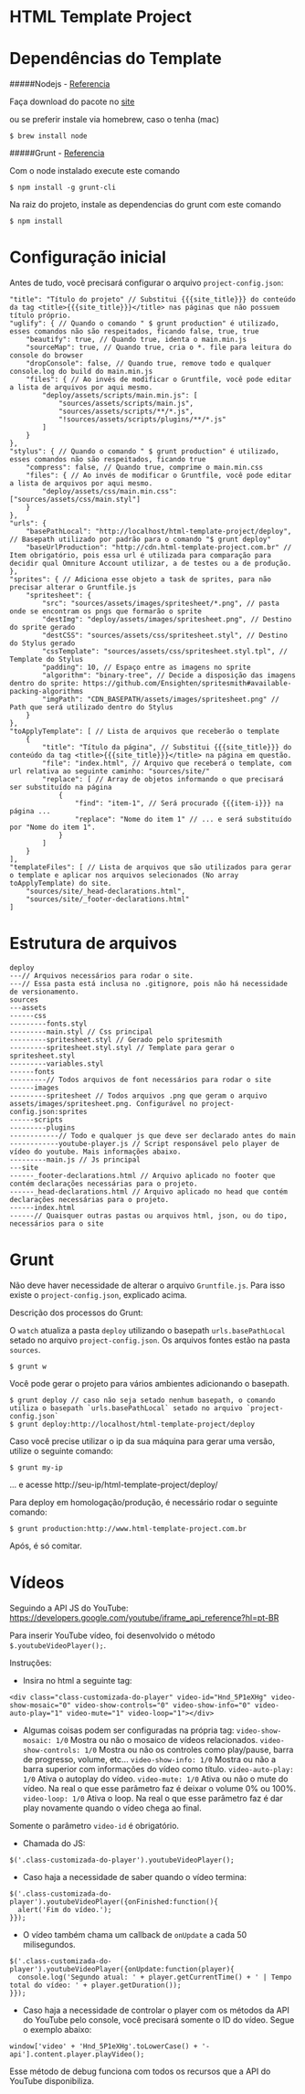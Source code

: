 HTML Template Project
===

Dependências do Template
========


#####Nodejs - [Referencia](http://nodejs.org/)

Faça download do pacote no [site](http://nodejs.org/download)

ou se preferir instale via homebrew, caso o tenha (mac)
```
$ brew install node
```

#####Grunt - [Referencia](http://gruntjs.com/getting-started)

Com o node instalado execute este comando
```
$ npm install -g grunt-cli
```

Na raiz do projeto, instale as dependencias do grunt com este comando
```
$ npm install
```


Configuração inicial
======

Antes de tudo, você precisará configurar o arquivo `project-config.json`:

```
"title": "Título do projeto" // Substitui {{{site_title}}} do conteúdo da tag <title>{{{site_title}}}</title> nas páginas que não possuem título próprio.
"uglify": { // Quando o comando " $ grunt production" é utilizado, esses comandos não são respeitados, ficando false, true, true
    "beautify": true, // Quando true, identa o main.min.js
    "sourceMap": true, // Quando true, cria o *. file para leitura do console do browser
    "dropConsole": false, // Quando true, remove todo e qualquer console.log do build do main.min.js
    "files": { // Ao invés de modificar o Gruntfile, você pode editar a lista de arquivos por aqui mesmo.
        "deploy/assets/scripts/main.min.js": [
            "sources/assets/scripts/main.js",
            "sources/assets/scripts/**/*.js",
            "!sources/assets/scripts/plugins/**/*.js"
        ]
    }
},
"stylus": { // Quando o comando " $ grunt production" é utilizado, esses comandos não são respeitados, ficando true
    "compress": false, // Quando true, comprime o main.min.css
    "files": { // Ao invés de modificar o Gruntfile, você pode editar a lista de arquivos por aqui mesmo.
        "deploy/assets/css/main.min.css": ["sources/assets/css/main.styl"]
    }
},
"urls": {
    "basePathLocal": "http://localhost/html-template-project/deploy", // Basepath utilizado por padrão para o comando "$ grunt deploy"
    "baseUrlProduction": "http://cdn.html-template-project.com.br" // Item obrigatório, pois essa url é utilizada para comparação para decidir qual Omniture Account utilizar, a de testes ou a de produção.
},
"sprites": { // Adiciona esse objeto a task de sprites, para não precisar alterar o Gruntfile.js
    "spritesheet": {
        "src": "sources/assets/images/spritesheet/*.png", // pasta onde se encontram os pngs que formarão o sprite
        "destImg": "deploy/assets/images/spritesheet.png", // Destino do sprite gerado
        "destCSS": "sources/assets/css/spritesheet.styl", // Destino do Stylus gerado
        "cssTemplate": "sources/assets/css/spritesheet.styl.tpl", // Template do Stylus
        "padding": 10, // Espaço entre as imagens no sprite
        "algorithm": "binary-tree", // Decide a disposição das imagens dentro do sprite: https://github.com/Ensighten/spritesmith#available-packing-algorithms
        "imgPath": "CDN_BASEPATH/assets/images/spritesheet.png" // Path que será utilizado dentro do Stylus
    }
},
"toApplyTemplate": [ // Lista de arquivos que receberão o template
    {
        "title": "Título da página", // Substitui {{{site_title}}} do conteúdo da tag <title>{{{site_title}}}</title> na página em questão.
        "file": "index.html", // Arquivo que receberá o template, com url relativa ao seguinte caminho: "sources/site/"
        "replace": [ // Array de objetos informando o que precisará ser substituído na página
            {
                "find": "item-1", // Será procurado {{{item-i}}} na página ...
                "replace": "Nome do item 1" // ... e será substituído por "Nome do item 1".
            }
        ]
    }
],
"templateFiles": [ // Lista de arquivos que são utilizados para gerar o template e aplicar nos arquivos selecionados (No array toApplyTemplate) do site.
    "sources/site/_head-declarations.html",
    "sources/site/_footer-declarations.html"
]
```

Estrutura de arquivos
======
```
deploy
---// Arquivos necessários para rodar o site.
---// Essa pasta está inclusa no .gitignore, pois não há necessidade de versionamento.
sources
---assets
------css
---------fonts.styl
---------main.styl // Css principal
---------spritesheet.styl // Gerado pelo spritesmith
---------spritesheet.styl.styl // Template para gerar o spritesheet.styl
---------variables.styl
------fonts
---------// Todos arquivos de font necessários para rodar o site
------images
---------spritesheet // Todos arquivos .png que geram o arquivo assets/images/spritesheet.png. Configurável no project-config.json:sprites
------scripts
---------plugins
------------// Todo e qualquer js que deve ser declarado antes do main
------------youtube-player.js // Script responsável pelo player de vídeo do youtube. Mais informações abaixo.
---------main.js // Js principal
---site
------_footer-declarations.html // Arquivo aplicado no footer que contém declarações necessárias para o projeto.
------_head-declarations.html // Arquivo aplicado no head que contém declarações necessárias para o projeto.
------index.html
------// Quaisquer outras pastas ou arquivos html, json, ou do tipo, necessários para o site
```


Grunt
======

Não deve haver necessidade de alterar o arquivo `Gruntfile.js`.
Para isso existe o `project-config.json`, explicado acima.

Descrição dos processos do Grunt:

O `watch` atualiza a pasta `deploy` utilizando o basepath `urls.basePathLocal` setado no arquivo `project-config.json`.
Os arquivos fontes estão na pasta `sources`.
```
$ grunt w
```


Você pode gerar o projeto para vários ambientes adicionando o basepath.
```
$ grunt deploy // caso não seja setado nenhum basepath, o comando utiliza o basepath `urls.basePathLocal` setado no arquivo `project-config.json`
$ grunt deploy:http://localhost/html-template-project/deploy
```


Caso você precise utilizar o ip da sua máquina para gerar uma versão, utilize o seguinte comando:
```
$ grunt my-ip
```
... e acesse http://seu-ip/html-template-project/deploy/


Para deploy em homologação/produção, é necessário rodar o seguinte comando:
```
$ grunt production:http://www.html-template-project.com.br
```

Após, é só comitar.



Vídeos
======

Seguindo a API JS do YouTube: https://developers.google.com/youtube/iframe_api_reference?hl=pt-BR

Para inserir YouTube vídeo, foi desenvolvido o método `$.youtubeVideoPlayer();`.

Instruções:

- Insira no html a seguinte tag:
```
<div class="class-customizada-do-player" video-id="Hnd_5P1eXHg" video-show-mosaic="0" video-show-controls="0" video-show-info="0" video-auto-play="1" video-mute="1" video-loop="1"></div>
```

- Algumas coisas podem ser configuradas na própria tag:
`video-show-mosaic: 1/0` Mostra ou não o mosaico de vídeos relacionados.
`video-show-controls: 1/0` Mostra ou não os controles como play/pause, barra de progresso, volume, etc...
`video-show-info: 1/0` Mostra ou não a barra superior com informações do vídeo como título.
`video-auto-play: 1/0` Ativa o autoplay do vídeo.
`video-mute: 1/0` Ativa ou não o mute do vídeo. Na real o que esse parâmetro faz é deixar o volume 0% ou 100%.
`video-loop: 1/0` Ativa o loop. Na real o que esse parâmetro faz é dar play novamente quando o vídeo chega ao final.

Somente o parâmetro `video-id` é obrigatório.

- Chamada do JS:
```
$('.class-customizada-do-player').youtubeVideoPlayer();
```

- Caso haja a necessidade de saber quando o vídeo termina:
```
$('.class-customizada-do-player').youtubeVideoPlayer({onFinished:function(){
  alert('Fim do vídeo.');
}});
```

- O vídeo também chama um callback de `onUpdate` a cada 50 milisegundos.
```
$('.class-customizada-do-player').youtubeVideoPlayer({onUpdate:function(player){
  console.log('Segundo atual: ' + player.getCurrentTime() + ' | Tempo total do vídeo: ' + player.getDuration());
}});
```

- Caso haja a necessidade de controlar o player com os métodos da API do YouTube pelo console, você precisará somente o ID do vídeo.
Segue o exemplo abaixo:
```
window['video' + 'Hnd_5P1eXHg'.toLowerCase() + '-api'].content.player.playVideo();
```
Esse método de debug funciona com todos os recursos que a API do YouTube disponibiliza.
